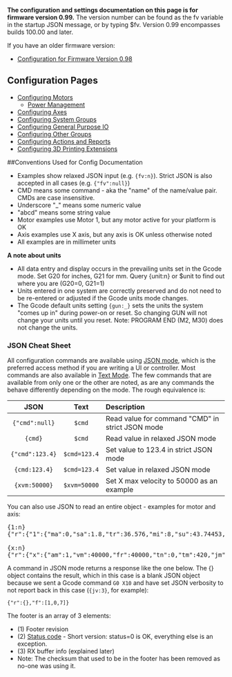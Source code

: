 **The configuration and settings documentation on this page is for firmware version 0.99.** 
The version number can be found as the fv variable in the startup JSON message, or by typing $fv. Version 0.99 encompasses builds 100.00 and later.

If you have an older firmware version:
* [Configuration for Firmware Version 0.98](Configuration-for-Firmware-Version-0.98)

## Configuration Pages

- [Configuring Motors](Configuring-0.99-Motors)
  - [Power Management](Power-Management)
- [Configuring Axes](Configuring-0.99-Axes)
- [Configuring System Groups](Configuring-0.99-System-Groups)
- [Configuring General Purpose IO](Configuring-0.99-GPIO)
- [Configuring Other Groups](Configuring-0.99-Other-Groups)
- [Configuring Actions and Reports](Configuring-0.99-Actions-and-Reports)
- [Configuring 3D Printing Extensions](Configuring-0.99-3D-Printing-Extensions)

##Conventions Used for Config Documentation
- Examples show relaxed JSON input (e.g. `{fv:n}`). Strict JSON is also accepted in all cases (e.g. `{"fv":null}`)
- CMD means some command - aka the "name" of the name/value pair. CMDs are case insensitive.
- Underscore "_" means some numeric value
- "abcd" means some string value
- Motor examples use Motor 1, but any motor active for your platform is OK
- Axis examples use X axis, but any axis is OK unless otherwise noted
- All examples are in millimeter units

**A note about units**
- All data entry and display occurs in the prevailing units set in the Gcode mode. Set G20 for inches, G21 for mm. Query {unit:n} or $unit to find out where you are (G20=0, G21=1)
- Units entered in one system are correctly preserved and do not need to be re-entered or adjusted if the Gcode units mode changes.
- The Gcode default units setting `{gun:_}` sets the units the system "comes up in" during power-on or reset. So changing GUN will not change your units until you reset. Note: PROGRAM END (M2, M30) does not change the units. 

### JSON Cheat Sheet
All configuration commands are available using [JSON mode](JSON-Operation), which is the preferred access method if you are writing a UI or controller. Most commands are also available in [Text Mode](Text-Mode). The few commands that are available from only one or the other are noted, as are any commands the behave differently depending on the mode. The rough equivalence is:

| JSON | Text | Description |
| :--: | :--: | :-- |
| `{"cmd":null}` | `$cmd`   | Read value for command "CMD" in strict JSON mode |
| `{cmd}` | `$cmd` | Read value in relaxed JSON mode |
| `{"cmd":123.4}` | `$cmd=123.4` | Set value to 123.4 in strict JSON mode |
| `{cmd:123.4}` | `$cmd=123.4` | Set value in relaxed JSON mode |
| `{xvm:50000}` | `$xvm=50000` | Set X max velocity to 50000 as an example |

You can also use JSON to read an entire object - examples for motor and axis:
<pre>
{1:n}
{"r":{"1":{"ma":0,"sa":1.8,"tr":36.576,"mi":8,"su":43.74453,"po":0,"pm":0,"pl":0.45}},"f":[1,0,6]}

{x:n}
{"r":{"x":{"am":1,"vm":40000,"fr":40000,"tn":0,"tm":420,"jm":5000,"jh":20000,"hi":1,"hd":0,"sv":3000,"lv":100,"lb":4,"zb":2}},"f":[1,0,6]}
</pre>

A command in JSON mode returns a response like the one below. The {} object contains the result, which in this case is a blank JSON object because we sent a Gcode command `G0 X10` and have set JSON verbosity to not report back in this case (`{jv:3}`, for example): 
```
{"r":{},"f":[1,0,7]}
```
The footer is an array of 3 elements:
- (1) Footer revision
- (2) [Status code](Status-Codes) - Short version: status=0 is OK, everything else is an exception.
- (3) RX buffer info (explained later)
- Note: The checksum that used to be in the footer has been removed as no-one was using it.
